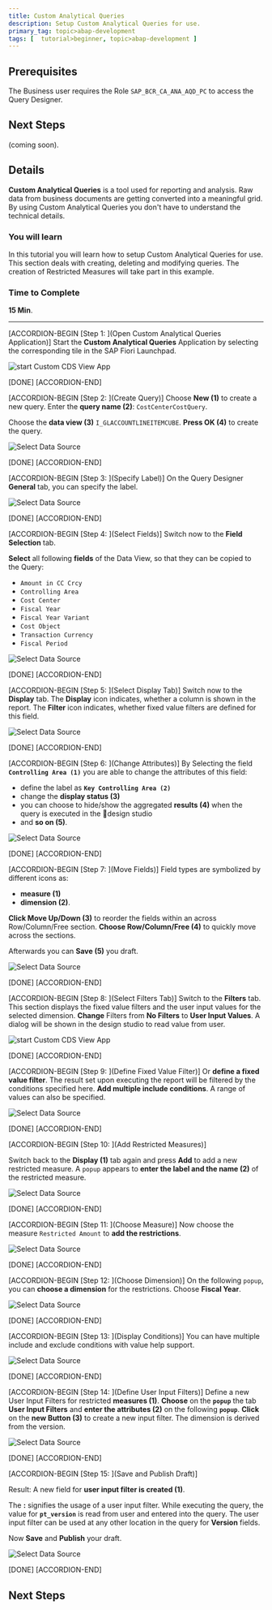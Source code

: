 ```yaml
---
title: Custom Analytical Queries
description: Setup Custom Analytical Queries for use.
primary_tag: topic>abap-development
tags: [  tutorial>beginner, topic>abap-development ]
---
```


## Prerequisites  
The Business user requires the Role `SAP_BCR_CA_ANA_AQD_PC` to access the Query Designer.

## Next Steps
 (coming soon).
## Details
**Custom Analytical Queries** is a tool used for reporting and analysis.
Raw data from business documents are getting converted into a meaningful grid.
By using Custom Analytical Queries you don't have to understand the technical details.
### You will learn  
In this tutorial you will learn how to setup Custom Analytical Queries for use. This section deals with creating, deleting and modifying queries. The creation of Restricted Measures will take part in this example.
### Time to Complete
**15 Min**.

---

[ACCORDION-BEGIN [Step 1: ](Open Custom Analytical Queries Application)]
Start the **Custom Analytical Queries** Application by selecting the corresponding tile in the SAP Fiori Launchpad.

![start Custom CDS View App](FLP.png)

[DONE]
[ACCORDION-END]

[ACCORDION-BEGIN [Step 2: ](Create Query)]
Choose **New  (1)** to create a new query. Enter the **query name (2)**: `CostCenterCostQuery`.

Choose the **data view (3)** `I_GLACCOUNTLINEITEMCUBE`. **Press OK (4)** to create the query.

![Select Data Source](create-query.png)

[DONE]
[ACCORDION-END]

[ACCORDION-BEGIN [Step 3: ](Specify Label)]
On the Query Designer **General** tab, you can specify the label.

![Select Data Source](general.png)

[DONE]
[ACCORDION-END]

[ACCORDION-BEGIN [Step 4: ](Select Fields)]
Switch now to the **Field Selection** tab.

**Select** all following **fields** of the Data View, so that they can be copied to the Query:
-  `Amount in CC Crcy`
-  `Controlling Area`
-  `Cost Center`
-  `Fiscal Year`
-  `Fiscal Year Variant`
-  `Cost Object`
-  `Transaction Currency`
-  `Fiscal Period`

![Select Data Source](field-selection.png)

[DONE]
[ACCORDION-END]

[ACCORDION-BEGIN [Step 5: ](Select Display Tab)]
Switch now to the **Display** tab. The **Display** icon indicates, whether a column is shown in
the report. The **Filter** icon indicates, whether fixed value filters are defined for this field.

![Select Data Source](display.png)

[DONE]
[ACCORDION-END]

[ACCORDION-BEGIN [Step 6: ](Change Attributes)]
By Selecting the field **`Controlling Area (1)`** you are able to change the attributes of this field:

 - define the label as **`Key Controlling Area (2)`**
 - change the **display status (3)**
 - you can choose to hide/show the aggregated **results (4)**
   when the query is executed in the design studio
 - and **so on (5)**.

![Select Data Source](display2.png)

[DONE]
[ACCORDION-END]

[ACCORDION-BEGIN [Step 7: ](Move Fields)]
Field types are symbolized by different icons as:
 - **measure (1)**
 - **dimension (2)**.

**Click Move Up/Down (3)** to reorder the fields within an across Row/Column/Free
section. **Choose Row/Column/Free (4)** to quickly move across the sections.

Afterwards you can **Save (5)** you draft.

![Select Data Source](display3.png)

[DONE]
[ACCORDION-END]

[ACCORDION-BEGIN [Step 8: ](Select Filters Tab)]
Switch to the **Filters** tab. This section displays the fixed value filters and the user input values for the selected dimension. **Change** Filters from **No Filters** to **User Input Values**.
A dialog will be shown in the design studio to read value from user.

![start Custom CDS View App](filter.png)

[DONE]
[ACCORDION-END]

[ACCORDION-BEGIN [Step 9: ](Define Fixed Value Filter)]
Or **define a fixed value filter**. The result set upon executing the report will be filtered by the conditions specified here. **Add multiple include conditions**. A range of values can also be specified.

![Select Data Source](filter2.png)

[DONE]
[ACCORDION-END]

[ACCORDION-BEGIN [Step 10: ](Add Restricted Measures)]

Switch back to the **Display (1)** tab again and press **Add** to add a new restricted measure.
A `popup` appears to **enter the label and the name (2)** of the restricted measure.

![Select Data Source](restricted.png)

[DONE]
[ACCORDION-END]

[ACCORDION-BEGIN [Step 11: ](Choose Measure)]
Now choose the measure `Restricted Amount` to **add the restrictions**.

![Select Data Source](measure.png)

[DONE]
[ACCORDION-END]

[ACCORDION-BEGIN [Step 12: ](Choose Dimension)]
On the following `popup`, you can **choose a dimension** for the restrictions. Choose **Fiscal Year**.

![Select Data Source](dimension.png)

[DONE]
[ACCORDION-END]

[ACCORDION-BEGIN [Step 13: ](Display Conditions)]
You can have multiple include and exclude conditions with value help support.

![Select Data Source](conditions.png)

[DONE]
[ACCORDION-END]

[ACCORDION-BEGIN [Step 14: ](Define User Input Filters)]
Define a new User Input Filters for restricted **measures (1)**. **Choose** on the **`popup`** the tab **User Input Filters** and **enter the attributes (2)** on the following **`popup`**. **Click** on the **new Button (3)** to create a new input filter. The dimension is derived from the version.

![Select Data Source](input-filter.png)

[DONE]
[ACCORDION-END]

[ACCORDION-BEGIN [Step 15: ](Save and Publish Draft)]

Result:
A new field for **user input filter is created (1)**.

The **:** signifies the usage of a user input filter.
While executing the query, the value for **`pt_version`** is read from user and entered into the
query. The user input filter can be used at any other location in the query for **Version** fields.

Now **Save** and **Publish** your draft.

![Select Data Source](pt-version.png)

[DONE]
[ACCORDION-END]


## Next Steps
